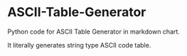 # ASCII-Table-Generator

Python code for ASCII Table Generator in markdown chart.

It literally generates string type ASCII code table.
